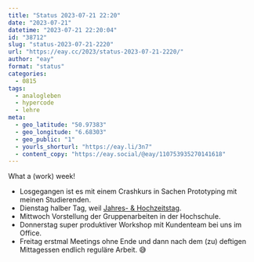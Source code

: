 ```yaml
---
title: "Status 2023-07-21 22:20"
date: "2023-07-21"
datetime: "2023-07-21 22:20:04"
id: "38712"
slug: "status-2023-07-21-2220"
url: "https://eay.cc/2023/status-2023-07-21-2220/"
author: "eay"
format: "status"
categories:
  - 0815
tags:
  - analogleben
  - hypercode
  - lehre
meta:
  - geo_latitude: "50.97383"
  - geo_longitude: "6.68303"
  - geo_public: "1"
  - yourls_shorturl: "https://eay.li/3n7"
  - content_copy: "https://eay.social/@eay/110753935270141618"
---
```


What a (work) week!

- Losgegangen ist es mit einem Crashkurs in Sachen Prototyping mit meinen Studierenden.
- Dienstag halber Tag, weil [Jahres- & Hochzeitstag](https://eay.cc/2023/status-2023-07-18-2023/).
- Mittwoch Vorstellung der Gruppenarbeiten in der Hochschule.
- Donnerstag super produktiver Workshop mit Kundenteam bei uns im Office.
- Freitag erstmal Meetings ohne Ende und dann nach dem (zu) deftigen Mittagessen endlich reguläre Arbeit. 😅
